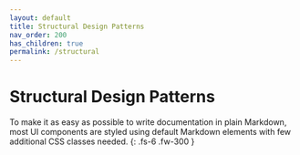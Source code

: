 ```yaml
---
layout: default
title: Structural Design Patterns
nav_order: 200
has_children: true
permalink: /structural
---
```


# Structural Design Patterns

To make it as easy as possible to write documentation in plain Markdown, most UI components are styled using default Markdown elements with few additional CSS classes needed.
{: .fs-6 .fw-300 }
